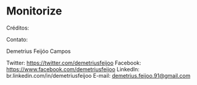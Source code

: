 ﻿Monitorize 
===========

Créditos: 


Contato:

Demetrius Feijóo Campos

Twitter: https://twitter.com/demetriusfeijoo
Facebook: https://www.facebook.com/demetriusfeijoo
LinkedIn: br.linkedin.com/in/demetriusfeijoo
E-mail: demetrius.feijoo.91@gmail.com
